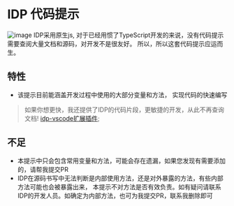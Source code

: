 # IDP 代码提示

![image](https://github.com/popingblink/idp-npm/idp.logo.jpg)
IDP采用原生js, 对于已经用惯了TypeScript开发的来说，没有代码提示需要查阅大量文档和源码，对开发不是很友好。
所以，所以这套代码提示应运而生。
## 特性

- 该提示目前能涵盖开发过程中使用的大部分变量和方法， 实现代码的快速编写

> 如果你想更快，我还提供了IDP的代码片段，更敏捷的开发，从此不再查询文档! [idp-vscode扩展插件](https://baidu.com);

## 不足
- 本提示中只会包含常用变量和方法，可能会存在遗漏，如果您发现有需要添加的，请帮我提交PR
- IDP在源码书写中无法判断是内部使用方法，还是对外暴露的方法，有些内部方法可能也会被暴露出来，
    本提示不对方法是否有效负责。如有疑问请联系IDP的开发人员。如确定为内部方法，也可为我提交PR，联系我删除即可
